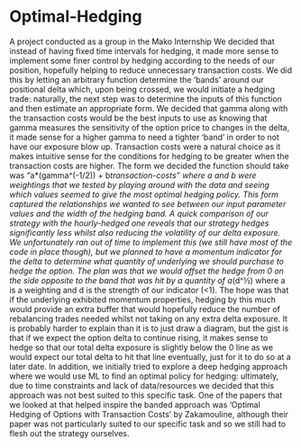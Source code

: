 # Optimal-Hedging
A project conducted as a group in the Mako Internship
We decided that instead of having fixed time intervals for hedging, it made more sense to implement some finer control by hedging according to the needs of our position, hopefully helping to reduce unnecessary transaction costs. We did this by letting an arbitrary function determine the ‘bands’ around our positional delta which, upon being crossed, we would initiate a hedging trade: naturally, the next step was to determine the inputs of this function and then estimate an appropriate form. We decided that gamma along with the transaction costs would be the best inputs to use as knowing that gamma measures the sensitivity of the option price to changes in the delta, it made sense for a higher gamma to need a tighter ‘band’ in order to not have our exposure blow up. Transaction costs were a natural choice as it makes intuitive sense for the conditions for hedging to be greater when the transaction costs are higher. The form we decided the function should take was “a*(gamma^(-1/2)) + b*transaction-costs” where a and b were weightings that we tested by playing around with the data and seeing which values seemed to give the most optimal hedging policy. This form captured the relationships we wanted to see between our input parameter values and the width of the hedging band. A quick comparison of our strategy with the hourly-hedged one reveals that our strategy hedges significantly less whilst also reducing the volatility of our delta exposure.
We unfortunately ran out of time to implement this (we still have most of the code in place though), but we planned to have a momentum indicator for the delta to determine what quantity of underlying we should purchase to hedge the option. The plan was that we would offset the hedge from 0 on the side opposite to the band that was hit by a quantity of a*(d^½) where a is a weighting and d is the strength of our indicator (<1). The hope was that if the underlying exhibited momentum properties, hedging by this much would provide an extra buffer that would hopefully reduce the number of rebalancing trades needed whilst not taking on any extra delta exposure. It is probably harder to explain than it is to just draw a diagram, but the gist is that if we expect the option delta to continue rising, it makes sense to hedge so that our total delta exposure is slightly below the 0 line as we would expect our total delta to hit that line eventually, just for it to do so at a later date.
In addition, we initially tried to explore a deep hedging approach where we would use ML to find an optimal policy for hedging: ultimately, due to time constraints and lack of data/resources we decided that this approach was not best suited to this specific task. One of the papers that we looked at that helped inspire the banded approach was ‘Optimal Hedging of Options with Transaction Costs’ by Zakamouline, although their paper was not particularly suited to our specific task and so we still had to flesh out the strategy ourselves.
